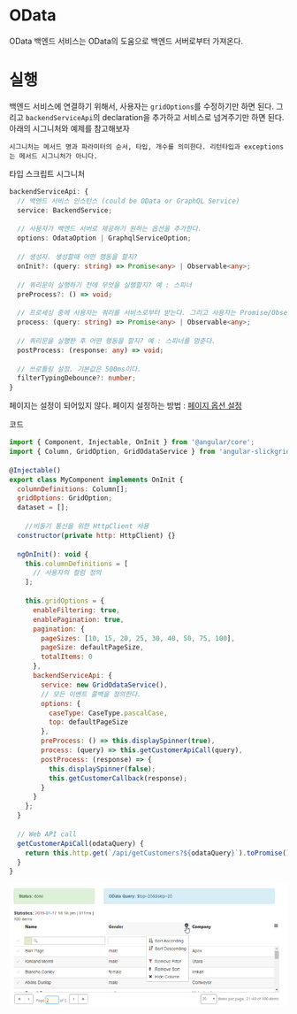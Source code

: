 # OData
OData 백엔드 서비스는 OData의 도움으로 백엔드 서버로부터 가져온다.

# 실행
백엔드 서비스에 연결하기 위해서, 사용자는 `gridOptions`를 수정하기만 하면 된다. 그리고 `backendServiceApi`의 declaration을 추가하고 서비스로 넘겨주기만 하면 된다.
아래의 시그니처와 예제를 참고해보자

```
시그니처는 메서드 명과 파라미터의 순서, 타입, 개수를 의미한다. 리턴타입과 exceptions는 메서드 시그니처가 아니다.
```

타입 스크립트 시그니처
```ts
backendServiceApi: {
  // 백엔드 서비스 인스턴스 (could be OData or GraphQL Service)
  service: BackendService;

  // 사용자가 백엔드 서버로 제공하기 원하는 옵션을 추가한다. 
  options: OdataOption | GraphqlServiceOption;

  // 생성자. 생성할때 어떤 행동을 할지?
  onInit?: (query: string) => Promise<any> | Observable<any>;

  // 쿼리문이 실행하기 전에 무엇을 실행할지? 예 : 스피너
  preProcess?: () => void;

  // 프로세싱 중에 사용자는 쿼리를 서비스로부터 받는다. 그리고 사용자는 Promise/Observable 제공해야 한다. 예: this.http.get(myGraphqlUrl)
  process: (query: string) => Promise<any> | Observable<any>;

  // 쿼리문을 실행한 후 어떤 행동을 할지? 예 : 스피너를 멈춘다.
  postProcess: (response: any) => void;

  // 쓰로틀링 설정. 기본값은 500ms이다.
  filterTypingDebounce?: number;
}
```

페이지는 설정이 되어있지 않다. 페이지 설정하는 방법 : [페이지 옵션 설정](https://github.com/ghiscoding/Angular-Slickgrid/blob/master/src/app/modules/angular-slickgrid/global-grid-options.ts)


코드
```js
import { Component, Injectable, OnInit } from '@angular/core';
import { Column, GridOption, GridOdataService } from 'angular-slickgrid';

@Injectable()
export class MyComponent implements OnInit {
  columnDefinitions: Column[];
  gridOptions: GridOption;
  dataset = [];

    //비동기 통신을 위한 HttpClient 사용
  constructor(private http: HttpClient) {}

  ngOnInit(): void {
    this.columnDefinitions = [
      // 사용자의 컬럼 정의
    ];

    this.gridOptions = {
      enableFiltering: true,
      enablePagination: true,
      pagination: {
        pageSizes: [10, 15, 20, 25, 30, 40, 50, 75, 100],
        pageSize: defaultPageSize,
        totalItems: 0
      },
      backendServiceApi: {
        service: new GridOdataService(),
        // 모든 이벤트 콜백을 정의한다.
        options: {
          caseType: CaseType.pascalCase,
          top: defaultPageSize
        },
        preProcess: () => this.displaySpinner(true),
        process: (query) => this.getCustomerApiCall(query),
        postProcess: (response) => {
          this.displaySpinner(false);
          this.getCustomerCallback(response);
        }
      }
    };
  }

  // Web API call
  getCustomerApiCall(odataQuery) {
    return this.http.get(`/api/getCustomers?${odataQuery}`).toPromise();
  }
}
```

![slickgrid_formatters](/assets/markdown/slickgrid/img/slickgrid_OData.png)